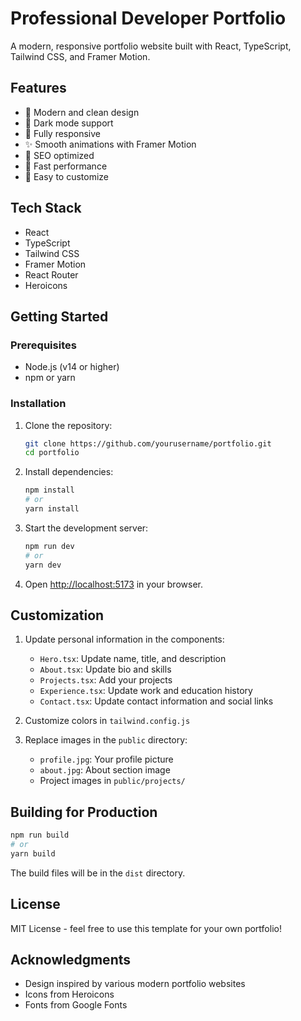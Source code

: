 # Professional Developer Portfolio

A modern, responsive portfolio website built with React, TypeScript, Tailwind CSS, and Framer Motion.

## Features

- 🎨 Modern and clean design
- 🌙 Dark mode support
- 📱 Fully responsive
- ✨ Smooth animations with Framer Motion
- 🎯 SEO optimized
- 🚀 Fast performance
- 📝 Easy to customize

## Tech Stack

- React
- TypeScript
- Tailwind CSS
- Framer Motion
- React Router
- Heroicons

## Getting Started

### Prerequisites

- Node.js (v14 or higher)
- npm or yarn

### Installation

1. Clone the repository:
   ```bash
   git clone https://github.com/yourusername/portfolio.git
   cd portfolio
   ```

2. Install dependencies:
   ```bash
   npm install
   # or
   yarn install
   ```

3. Start the development server:
   ```bash
   npm run dev
   # or
   yarn dev
   ```

4. Open [http://localhost:5173](http://localhost:5173) in your browser.

## Customization

1. Update personal information in the components:
   - `Hero.tsx`: Update name, title, and description
   - `About.tsx`: Update bio and skills
   - `Projects.tsx`: Add your projects
   - `Experience.tsx`: Update work and education history
   - `Contact.tsx`: Update contact information and social links

2. Customize colors in `tailwind.config.js`

3. Replace images in the `public` directory:
   - `profile.jpg`: Your profile picture
   - `about.jpg`: About section image
   - Project images in `public/projects/`

## Building for Production

```bash
npm run build
# or
yarn build
```

The build files will be in the `dist` directory.

## License

MIT License - feel free to use this template for your own portfolio!

## Acknowledgments

- Design inspired by various modern portfolio websites
- Icons from Heroicons
- Fonts from Google Fonts 